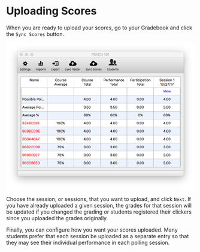 # Uploading Scores

When you are ready to upload your scores, go to your Gradebook and click the `Sync Scores` button.

![](../.gitbook/assets/grade-book%20%281%29.png)

Choose the session, or sessions, that you want to upload, and click `Next`. If you have already uploaded a given session, the grades for that session will be updated if you changed the grading or students registered their clickers since you uploaded the grades originally.

Finally, you can configure how you want your scores uploaded. Many students prefer that each session be uploaded as a separate entry so that they may see their individual performance in each polling session.

